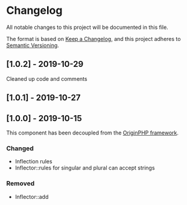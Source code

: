 # Changelog

All notable changes to this project will be documented in this file.

The format is based on [Keep a Changelog](https://keepachangelog.com/en/1.0.0/),
and this project adheres to [Semantic Versioning](https://semver.org/spec/v2.0.0.html).

## [1.0.2] - 2019-10-29

Cleaned up code and comments

## [1.0.1] - 2019-10-27

## [1.0.0] - 2019-10-15

This component has been decoupled from the [OriginPHP framework](https://www.originphp.com/).

### Changed
- Inflection rules
- Inflector::rules for singular and plural can accept strings

### Removed
- Inflector::add